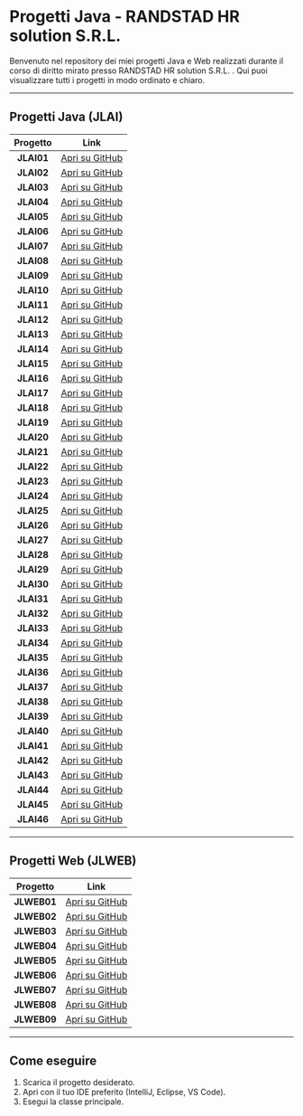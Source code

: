 # Progetti Java - RANDSTAD HR solution S.R.L.

Benvenuto nel repository dei miei progetti Java e Web realizzati durante il corso di diritto mirato presso RANDSTAD HR solution S.R.L. . Qui puoi visualizzare tutti i progetti in modo ordinato e chiaro.

---

## Progetti Java (**JLAI**)

| Progetto | Link |
|:--------:|:----:|
| **JLAI01** | [Apri su GitHub](https://github.com/Jeffrey2211/JavaIA/tree/main/JLAI01) |
| **JLAI02** | [Apri su GitHub](https://github.com/Jeffrey2211/JavaIA/tree/main/JLAI02) |
| **JLAI03** | [Apri su GitHub](https://github.com/Jeffrey2211/JavaIA/tree/main/JLAI03) |
| **JLAI04** | [Apri su GitHub](https://github.com/Jeffrey2211/JavaIA/tree/main/JLAI04) |
| **JLAI05** | [Apri su GitHub](https://github.com/Jeffrey2211/JavaIA/tree/main/JLAI05) |
| **JLAI06** | [Apri su GitHub](https://github.com/Jeffrey2211/JavaIA/tree/main/JLAI06) |
| **JLAI07** | [Apri su GitHub](https://github.com/Jeffrey2211/JavaIA/tree/main/JLAI07) |
| **JLAI08** | [Apri su GitHub](https://github.com/Jeffrey2211/JavaIA/tree/main/JLAI08) |
| **JLAI09** | [Apri su GitHub](https://github.com/Jeffrey2211/JavaIA/tree/main/JLAI09) |
| **JLAI10** | [Apri su GitHub](https://github.com/Jeffrey2211/JavaIA/tree/main/JLAI10) |
| **JLAI11** | [Apri su GitHub](https://github.com/Jeffrey2211/JavaIA/tree/main/JLAI11) |
| **JLAI12** | [Apri su GitHub](https://github.com/Jeffrey2211/JavaIA/tree/main/JLAI12) |
| **JLAI13** | [Apri su GitHub](https://github.com/Jeffrey2211/JavaIA/tree/main/JLAI13) |
| **JLAI14** | [Apri su GitHub](https://github.com/Jeffrey2211/JavaIA/tree/main/JLAI14) |
| **JLAI15** | [Apri su GitHub](https://github.com/Jeffrey2211/JavaIA/tree/main/JLAI15) |
| **JLAI16** | [Apri su GitHub](https://github.com/Jeffrey2211/JavaIA/tree/main/JLAI16) |
| **JLAI17** | [Apri su GitHub](https://github.com/Jeffrey2211/JavaIA/tree/main/JLAI17) |
| **JLAI18** | [Apri su GitHub](https://github.com/Jeffrey2211/JavaIA/tree/main/JLAI18) |
| **JLAI19** | [Apri su GitHub](https://github.com/Jeffrey2211/JavaIA/tree/main/JLAI19) |
| **JLAI20** | [Apri su GitHub](https://github.com/Jeffrey2211/JavaIA/tree/main/JLAI20) |
| **JLAI21** | [Apri su GitHub](https://github.com/Jeffrey2211/JavaIA/tree/main/JLAI21) |
| **JLAI22** | [Apri su GitHub](https://github.com/Jeffrey2211/JavaIA/tree/main/JLAI22) |
| **JLAI23** | [Apri su GitHub](https://github.com/Jeffrey2211/JavaIA/tree/main/JLAI23) |
| **JLAI24** | [Apri su GitHub](https://github.com/Jeffrey2211/JavaIA/tree/main/JLAI24) |
| **JLAI25** | [Apri su GitHub](https://github.com/Jeffrey2211/JavaIA/tree/main/JLAI25) |
| **JLAI26** | [Apri su GitHub](https://github.com/Jeffrey2211/JavaIA/tree/main/JLAI26) |
| **JLAI27** | [Apri su GitHub](https://github.com/Jeffrey2211/JavaIA/tree/main/JLAI27) |
| **JLAI28** | [Apri su GitHub](https://github.com/Jeffrey2211/JavaIA/tree/main/JLAI28) |
| **JLAI29** | [Apri su GitHub](https://github.com/Jeffrey2211/JavaIA/tree/main/JLAI29) |
| **JLAI30** | [Apri su GitHub](https://github.com/Jeffrey2211/JavaIA/tree/main/JLAI30) |
| **JLAI31** | [Apri su GitHub](https://github.com/Jeffrey2211/JavaIA/tree/main/JLAI31) |
| **JLAI32** | [Apri su GitHub](https://github.com/Jeffrey2211/JavaIA/tree/main/JLAI32) |
| **JLAI33** | [Apri su GitHub](https://github.com/Jeffrey2211/JavaIA/tree/main/JLAI33) |
| **JLAI34** | [Apri su GitHub](https://github.com/Jeffrey2211/JavaIA/tree/main/JLAI34) |
| **JLAI35** | [Apri su GitHub](https://github.com/Jeffrey2211/JavaIA/tree/main/JLAI35) |
| **JLAI36** | [Apri su GitHub](https://github.com/Jeffrey2211/JavaIA/tree/main/JLAI36) |
| **JLAI37** | [Apri su GitHub](https://github.com/Jeffrey2211/JavaIA/tree/main/JLAI37) |
| **JLAI38** | [Apri su GitHub](https://github.com/Jeffrey2211/JavaIA/tree/main/JLAI38) |
| **JLAI39** | [Apri su GitHub](https://github.com/Jeffrey2211/JavaIA/tree/main/JLAI39) |
| **JLAI40** | [Apri su GitHub](https://github.com/Jeffrey2211/JavaIA/tree/main/JLAI40) |
| **JLAI41** | [Apri su GitHub](https://github.com/Jeffrey2211/JavaIA/tree/main/JLAI41) |
| **JLAI42** | [Apri su GitHub](https://github.com/Jeffrey2211/JavaIA/tree/main/JLAI42) |
| **JLAI43** | [Apri su GitHub](https://github.com/Jeffrey2211/JavaIA/tree/main/JLAI43) |
| **JLAI44** | [Apri su GitHub](https://github.com/Jeffrey2211/JavaIA/tree/main/JLAI44) |
| **JLAI45** | [Apri su GitHub](https://github.com/Jeffrey2211/JavaIA/tree/main/JLAI45) |
| **JLAI46** | [Apri su GitHub](https://github.com/Jeffrey2211/JavaIA/tree/main/JLAI46) |

---

## Progetti Web (**JLWEB**)

| Progetto | Link |
|:--------:|:----:|
| **JLWEB01** | [Apri su GitHub](https://github.com/Jeffrey2211/JavaIA/tree/main/JLWEB01) |
| **JLWEB02** | [Apri su GitHub](https://github.com/Jeffrey2211/JavaIA/tree/main/JLWEB02) |
| **JLWEB03** | [Apri su GitHub](https://github.com/Jeffrey2211/JavaIA/tree/main/JLWEB03) |
| **JLWEB04** | [Apri su GitHub](https://github.com/Jeffrey2211/JavaIA/tree/main/JLWEB04) |
| **JLWEB05** | [Apri su GitHub](https://github.com/Jeffrey2211/JavaIA/tree/main/JLWEB05) |
| **JLWEB06** | [Apri su GitHub](https://github.com/Jeffrey2211/JavaIA/tree/main/JLWEB06) |
| **JLWEB07** | [Apri su GitHub](https://github.com/Jeffrey2211/JavaIA/tree/main/JLWEB07) |
| **JLWEB08** | [Apri su GitHub](https://github.com/Jeffrey2211/JavaIA/tree/main/JLWEB08) |
| **JLWEB09** | [Apri su GitHub](https://github.com/Jeffrey2211/JavaIA/tree/main/JLWEB09) |

---

## Come eseguire

1. Scarica il progetto desiderato.
2. Apri con il tuo IDE preferito (IntelliJ, Eclipse, VS Code).
3. Esegui la classe principale.
